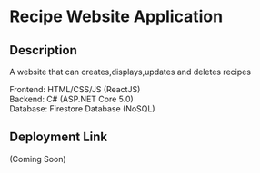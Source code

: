 # Recipe Website Application
## Description
A website that can creates,displays,updates and deletes recipes

Frontend: HTML/CSS/JS (ReactJS)  
Backend: C# (ASP.NET Core 5.0)  
Database: Firestore Database (NoSQL)  

## Deployment Link
(Coming Soon)
